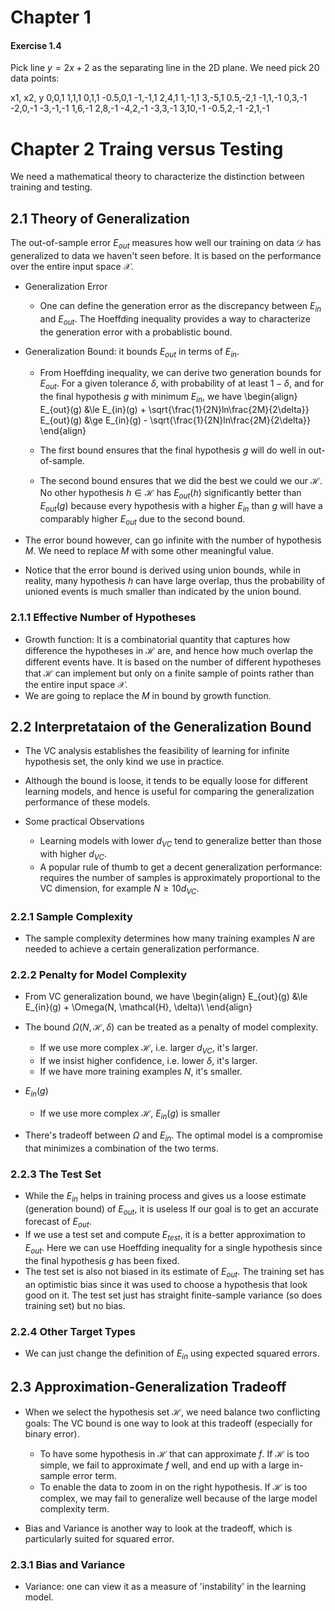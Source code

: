 # Chapter 1
#### Exercise 1.4
Pick line $y=2x+2$ as the separating line in the 2D plane. We need pick 20 data points:

x1, x2, y
0,0,1
1,1,1
0,1,1
-0.5,0,1
-1,-1,1
2,4,1
1,-1,1
3,-5,1
0.5,-2,1
-1,1,-1
0,3,-1
-2,0,-1
-3,-1,-1
1,6,-1
2,8,-1
-4,2,-1
-3,3,-1
3,10,-1
-0.5,2,-1
-2,1,-1



# Chapter 2 Traing versus Testing
We need a mathematical theory to characterize the distinction between training and testing. 

## 2.1 Theory of Generalization

The out-of-sample error $E_{out}$ measures how well our training on data $\mathcal{D}$ has generalized to data we haven't seen before. It is based on the performance over the entire input space $\mathcal{X}$. 

* Generalization Error
  * One can define the generation error as the discrepancy between $E_{in}$ and $E_{out}$. The Hoeffding inequality provides a way to characterize the generation error with a probablistic bound.
* Generalization Bound: it bounds $E_{out}$ in terms of $E_{in}$.
  * From Hoeffding inequality, we can derive two generation bounds for $E_{out}$. For a given tolerance $\delta$, with probability of at least $1-\delta$, and for the final hypothesis $g$ with minimum $E_{in}$, we have
  \begin{align}
  E_{out}(g) &\le E_{in}(g) + \sqrt{\frac{1}{2N}ln\frac{2M}{2\delta}}
  E_{out}(g) &\ge E_{in}(g) - \sqrt{\frac{1}{2N}ln\frac{2M}{2\delta}}
  \end{align}
  
  * The first bound ensures that the final hypothesis $g$ will do well in out-of-sample. 
  * The second bound ensures that we did the best we could we our $\mathcal{H}$. No other hypothesis $h\in \mathcal{H}$ has $E_{out}(h)$ significantly better than $E_{out}(g)$ because every hypothesis with a higher $E_{in}$ than $g$ will have a comparably higher $E_{out}$ due to the second bound.

* The error bound however, can go infinite with the number of hypothesis $M$. We need to replace $M$ with some other meaningful value.
* Notice that the error bound is derived using union bounds, while in reality, many hypothesis $h$ can have large overlap, thus the probability of unioned events is much smaller than indicated by the union bound. 
  
### 2.1.1 Effective Number of Hypotheses

* Growth function: It is a combinatorial quantity that captures how difference the hypotheses in $\mathcal{H}$ are, and hence how much overlap the different events have. It is based on the number of different hypotheses that $\mathcal{H}$ can implement but only on a finite sample of points rather than the entire input space $\mathcal{X}$.  
* We are going to replace the $M$ in bound by growth function.

## 2.2 Interpretataion of the Generalization Bound
* The VC analysis establishes the feasibility of learning for infinite hypothesis set, the only kind we use in practice.
* Although the bound is loose, it tends to be equally loose for different learning models, and hence is useful for comparing the generalization performance of these models.

* Some practical Observations
  * Learning models with lower $d_{VC}$ tend to generalize better than those with higher $d_{VC}$.
  * A popular rule of thumb to get a decent generalization performance: requires the number of samples is approximately proportional to the VC dimension, for example $N \ge 10d_{VC}$.

### 2.2.1 Sample Complexity
* The sample complexity determines how many training examples $N$ are needed to achieve a certain generalization performance.

### 2.2.2 Penalty for Model Complexity
* From VC generalization bound, we have 
\begin{align}
E_{out}(g) &\le E_{in}(g) + \Omega(N, \mathcal{H}, \delta)\\
\end{align}
* The bound $\Omega(N, \mathcal{H}, \delta)$ can be treated as a penalty of model complexity. 
  * If we use more complex $\mathcal{H}$, i.e. larger $d_{VC}$, it's larger.
  * If we insist higher confidence, i.e. lower $\delta$, it's larger.
  * If we have more training examples $N$, it's smaller.

* $E_{in}(g)$
  * If we use more complex $\mathcal{H}$, $E_{in}(g)$ is smaller

* There's tradeoff between $\Omega$ and $E_{in}$. The optimal model is a compromise that minimizes a combination of the two terms.

### 2.2.3 The Test Set
* While the $E_{in}$ helps in training process and gives us a loose estimate (generation bound) of $E_{out}$, it is useless If our goal is to get an accurate forecast of $E_{out}$.
* If we use a test set and compute $E_{test}$, it is a better approximation to $E_{out}$. Here we can use Hoeffding inequality for a single hypothesis since the final hypothesis $g$ has been fixed. 
* The test set is also not biased in its estimate of $E_{out}$. The training set has an optimistic bias since it was used to choose a hypothesis that look good on it. The test set just has straight finite-sample variance (so does training set) but no bias. 

### 2.2.4 Other Target Types
* We can just change the definition of $E_{in}$ using expected squared errors.

## 2.3 Approximation-Generalization Tradeoff
* When we select the hypothesis set $\mathcal{H}$, we need balance two conflicting goals: The VC bound is one way to look at this tradeoff (especially for binary error).
  * To have some hypothesis in $\mathcal{H}$ that can approximate $f$. If $\mathcal{H}$ is too simple, we fail to approximate $f$ well, and end up with a large in-sample error term.
  * To enable the data to zoom in on the right hypothesis. If $\mathcal{H}$ is too complex, we may fail to generalize well because of the large model complexity term. 

* Bias and Variance is another way to look at the tradeoff, which is particularly suited for squared error. 

### 2.3.1 Bias and Variance
* Variance: one can view it as a measure of 'instability' in the learning model.




  
